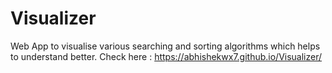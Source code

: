 # Visualizer
Web App to visualise various searching and sorting algorithms which helps to understand better.
Check here : https://abhishekwx7.github.io/Visualizer/
